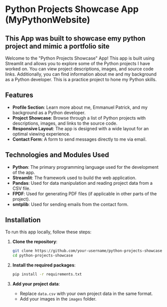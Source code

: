 # Python Projects Showcase App (MyPythonWebsite)
## This App was built to showcase emy python project and mimic a portfolio  site
Welcome to the "Python Projects Showcase" App! This app is built using Streamlit and allows you to explore some of the Python projects I have worked on. You can view project descriptions, images, and source code links. Additionally, you can find information about me and my background as a Python developer. This is a practice project to hone my Python skills.

## Features

- **Profile Section**: Learn more about me, Emmanuel Patrick, and my background as a Python developer.
- **Project Showcase**: Browse through a list of Python projects with descriptions, images, and links to the source code.
- **Responsive Layout**: The app is designed with a wide layout for an optimal viewing experience.
- **Contact Form**: A form to send messages directly to me via email.

## Technologies and Modules Used

- **Python**: The primary programming language used for the development of the app.
- **Streamlit**: The framework used to build the web application.
- **Pandas**: Used for data manipulation and reading project data from a CSV file.
- **FPDF**: Used for generating PDF files (if applicable in other parts of the project).
- **smtplib**: Used for sending emails from the contact form.

## Installation

To run this app locally, follow these steps:

1. **Clone the repository**:
    ```sh
    git clone https://github.com/your-username/python-projects-showcase.git
    cd python-projects-showcase
    ```

2. **Install the required packages**:
    ```sh
    pip install -r requirements.txt
    ```

3. **Add your project data**:
    - Replace `data.csv` with your own project data in the same format.
    - Add your images in the `images` folder.
